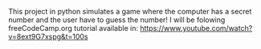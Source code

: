 This project in python simulates a game where the computer has a secret number and the user have to guess the number!
I will be folowing freeCodeCamp.org tutorial available in: https://www.youtube.com/watch?v=8ext9G7xspg&t=100s
